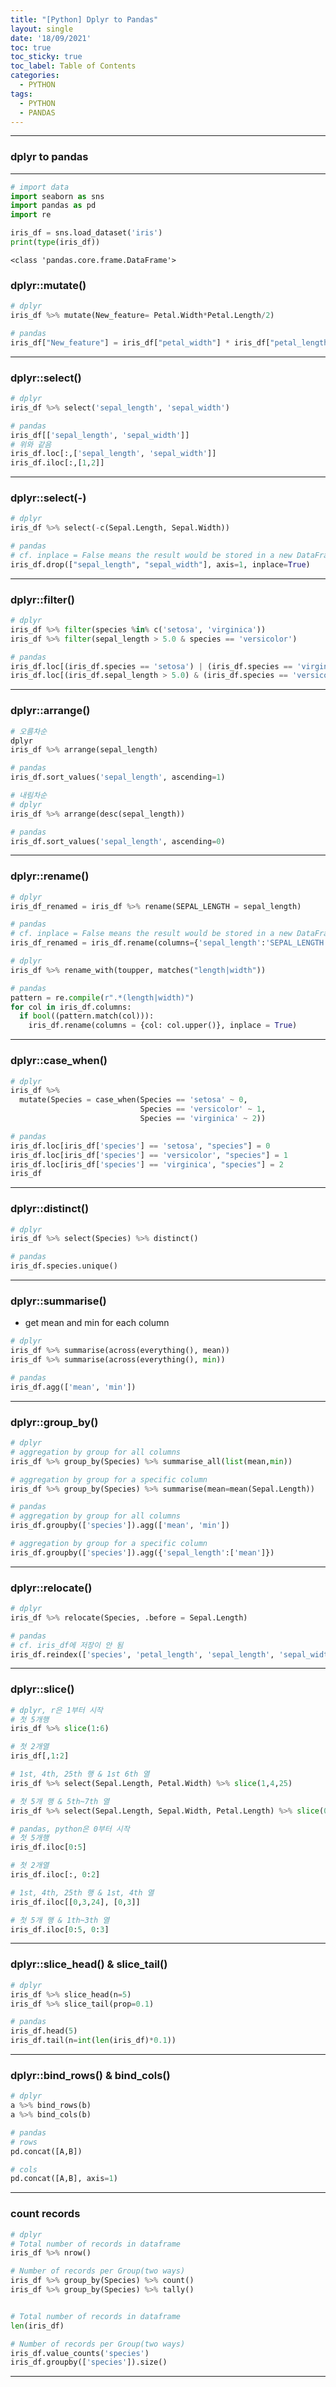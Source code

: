 ```yaml
---
title: "[Python] Dplyr to Pandas"
layout: single
date: '18/09/2021'
toc: true
toc_sticky: true
toc_label: Table of Contents
categories:
  - PYTHON
tags:
  - PYTHON
  - PANDAS
---
```


---
### dplyr to pandas

---


```python
# import data
import seaborn as sns
import pandas as pd
import re

iris_df = sns.load_dataset('iris')
print(type(iris_df))
```

    <class 'pandas.core.frame.DataFrame'>


### dplyr::mutate()

```python
# dplyr
iris_df %>% mutate(New_feature= Petal.Width*Petal.Length/2)

# pandas
iris_df["New_feature"] = iris_df["petal_width"] * iris_df["petal_length"] / 2
```

---

### dplyr::select()

```python
# dplyr
iris_df %>% select('sepal_length', 'sepal_width')

# pandas
iris_df[['sepal_length', 'sepal_width']]
# 위와 같음
iris_df.loc[:,['sepal_length', 'sepal_width']]
iris_df.iloc[:,[1,2]]
```

---

### dplyr::select(-)

```python
# dplyr
iris_df %>% select(-c(Sepal.Length, Sepal.Width))

# pandas
# cf. inplace = False means the result would be stored in a new DataFrame instead of the original one
iris_df.drop(["sepal_length", "sepal_width"], axis=1, inplace=True)
```

---

### dplyr::filter()

```python
# dplyr
iris_df %>% filter(species %in% c('setosa', 'virginica'))
iris_df %>% filter(sepal_length > 5.0 & species == 'versicolor')

# pandas
iris_df.loc[(iris_df.species == 'setosa') | (iris_df.species == 'virginica'),:]
iris_df.loc[(iris_df.sepal_length > 5.0) & (iris_df.species == 'versicolor') ]
```

---

### dplyr::arrange()

```python
# 오름차순
dplyr
iris_df %>% arrange(sepal_length)

# pandas
iris_df.sort_values('sepal_length', ascending=1)

# 내림차순
# dplyr
iris_df %>% arrange(desc(sepal_length))

# pandas
iris_df.sort_values('sepal_length', ascending=0)
```

---

### dplyr::rename()

```python
# dplyr
iris_df_renamed = iris_df %>% rename(SEPAL_LENGTH = sepal_length)

# pandas
# cf. inplace = False means the result would be stored in a new DataFrame instead of the original one
iris_df_renamed = iris_df.rename(columns={'sepal_length':'SEPAL_LENGTH'}, inplace=False) 
```

```python
# dplyr
iris_df %>% rename_with(toupper, matches("length|width"))

# pandas
pattern = re.compile(r".*(length|width)")
for col in iris_df.columns:
  if bool((pattern.match(col))):
    iris_df.rename(columns = {col: col.upper()}, inplace = True)
```

---

### dplyr::case_when()

```python
# dplyr
iris_df %>% 
  mutate(Species = case_when(Species == 'setosa' ~ 0,
                             Species == 'versicolor' ~ 1,
                             Species == 'virginica' ~ 2))

# pandas
iris_df.loc[iris_df['species'] == 'setosa', "species"] = 0
iris_df.loc[iris_df['species'] == 'versicolor', "species"] = 1
iris_df.loc[iris_df['species'] == 'virginica', "species"] = 2
iris_df
```

---

### dplyr::distinct()

```python
# dplyr
iris_df %>% select(Species) %>% distinct()

# pandas
iris_df.species.unique()
```

---

### dplyr::summarise()
* get mean and min for each column

```python
# dplyr
iris_df %>% summarise(across(everything(), mean))
iris_df %>% summarise(across(everything(), min))

# pandas
iris_df.agg(['mean', 'min'])
```

---

### dplyr::group_by()

```python
# dplyr
# aggregation by group for all columns
iris_df %>% group_by(Species) %>% summarise_all(list(mean,min))

# aggregation by group for a specific column
iris_df %>% group_by(Species) %>% summarise(mean=mean(Sepal.Length))

# pandas
# aggregation by group for all columns
iris_df.groupby(['species']).agg(['mean', 'min'])

# aggregation by group for a specific column
iris_df.groupby(['species']).agg({'sepal_length':['mean']})
```

---

### dplyr::relocate()

```python
# dplyr
iris_df %>% relocate(Species, .before = Sepal.Length)

# pandas
# cf. iris_df에 저장이 안 됨
iris_df.reindex(['species', 'petal_length', 'sepal_length', 'sepal_width', 'petal_width'], axis=1)
```

---

### dplyr::slice()

```python
# dplyr, r은 1부터 시작
# 첫 5개행
iris_df %>% slice(1:6)

# 첫 2개열
iris_df[,1:2]

# 1st, 4th, 25th 행 & 1st 6th 열
iris_df %>% select(Sepal.Length, Petal.Width) %>% slice(1,4,25)

# 첫 5개 행 & 5th~7th 열
iris_df %>% select(Sepal.Length, Sepal.Width, Petal.Length) %>% slice(0:5)

# pandas, python은 0부터 시작
# 첫 5개행
iris_df.iloc[0:5]

# 첫 2개열
iris_df.iloc[:, 0:2] 

# 1st, 4th, 25th 행 & 1st, 4th 열
iris_df.iloc[[0,3,24], [0,3]]

# 첫 5개 행 & 1th~3th 열
iris_df.iloc[0:5, 0:3] 
```

---

### dplyr::slice_head() & slice_tail()

```python
# dplyr
iris_df %>% slice_head(n=5)
iris_df %>% slice_tail(prop=0.1)

# pandas
iris_df.head(5)
iris_df.tail(n=int(len(iris_df)*0.1))
```

---

### dplyr::bind_rows() & bind_cols()

```python
# dplyr
a %>% bind_rows(b)
a %>% bind_cols(b)

# pandas
# rows
pd.concat([A,B])

# cols
pd.concat([A,B], axis=1)
```

---

### count records

```python
# dplyr
# Total number of records in dataframe
iris_df %>% nrow()

# Number of records per Group(two ways)
iris_df %>% group_by(Species) %>% count()
iris_df %>% group_by(Species) %>% tally()


# Total number of records in dataframe
len(iris_df)

# Number of records per Group(two ways)
iris_df.value_counts('species')
iris_df.groupby(['species']).size()
```

---